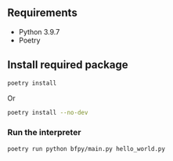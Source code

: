 ## Requirements
- Python 3.9.7
- Poetry

## Install required package
```bash
poetry install
```
Or
```bash
poetry install --no-dev
```

### Run the interpreter
```bash
poetry run python bfpy/main.py hello_world.py
```